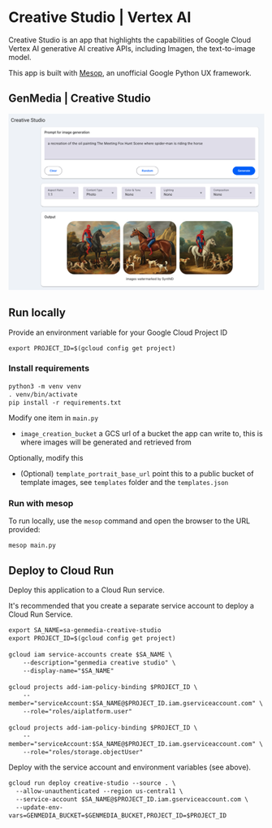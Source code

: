 # Creative Studio | Vertex AI

Creative Studio is an app that highlights the capabilities of Google Cloud Vertex AI generative AI creative APIs, including Imagen, the text-to-image model.

This app is built with [Mesop](https://google.github.io/mesop), an unofficial Google Python UX framework.


## GenMedia | Creative Studio

![](./screenshots/creative_studio.png)



## Run locally

Provide an environment variable for your Google Cloud Project ID

```
export PROJECT_ID=$(gcloud config get project)
```

### Install requirements

```
python3 -m venv venv
. venv/bin/activate
pip install -r requirements.txt

```

Modify one item in `main.py`
* `image_creation_bucket` a GCS url of a bucket the app can write to, this is where images will be generated and retrieved from

Optionally, modify this
* (Optional) `template_portrait_base_url` point this to a public bucket of template images, see `templates` folder and the `templates.json`



### Run with mesop

To run locally, use the `mesop` command and open the browser to the URL provided:

```
mesop main.py
```


## Deploy to Cloud Run

Deploy this application to a Cloud Run service.

It's recommended that you create a separate service account to deploy a Cloud Run Service.


```
export SA_NAME=sa-genmedia-creative-studio
export PROJECT_ID=$(gcloud config get project)

gcloud iam service-accounts create $SA_NAME \
    --description="genmedia creative studio" \
    --display-name="$SA_NAME"

gcloud projects add-iam-policy-binding $PROJECT_ID \
    --member="serviceAccount:$SA_NAME@$PROJECT_ID.iam.gserviceaccount.com" \
    --role="roles/aiplatform.user"

gcloud projects add-iam-policy-binding $PROJECT_ID \
    --member="serviceAccount:$SA_NAME@$PROJECT_ID.iam.gserviceaccount.com" \
    --role="roles/storage.objectUser"
```

Deploy with the service account and environment variables (see above).

```
gcloud run deploy creative-studio --source . \
  --allow-unauthenticated --region us-central1 \
  --service-account $SA_NAME@$PROJECT_ID.iam.gserviceaccount.com \
  --update-env-vars=GENMEDIA_BUCKET=$GENMEDIA_BUCKET,PROJECT_ID=$PROJECT_ID
```
